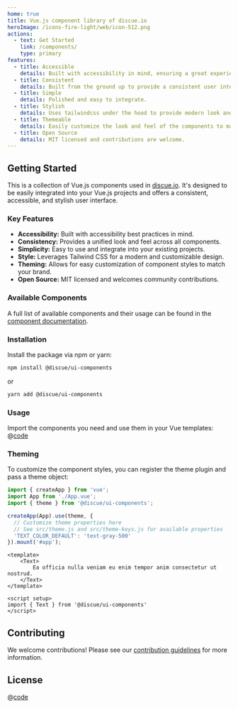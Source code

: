 ```yaml
---
home: true
title: Vue.js component library of discue.io
heroImage: /icons-fire-light/web/icon-512.png
actions:
  - text: Get Started
    link: /components/
    type: primary
features:
  - title: Accessible
    details: Built with accessibility in mind, ensuring a great experience for everyone.
  - title: Consistent
    details: Built from the ground up to provide a consistent user interface.
  - title: Simple
    details: Polished and easy to integrate.
  - title: Stylish
    details: Uses tailwindcss under the hood to provide modern look and feel.
  - title: Themeable
    details: Easily customize the look and feel of the components to match your brand.
  - title: Open Source
    details: MIT licensed and contributions are welcome.
---
```


## Getting Started
This is a collection of Vue.js components used in [discue.io](https://www.discue.io/).  It's designed to be easily integrated into your Vue.js projects and offers a consistent, accessible, and stylish user interface.

### Key Features

* **Accessibility:** Built with accessibility best practices in mind.
* **Consistency:** Provides a unified look and feel across all components.
* **Simplicity:** Easy to use and integrate into your existing projects.
* **Style:** Leverages Tailwind CSS for a modern and customizable design.
* **Theming:** Allows for easy customization of component styles to match your brand.
* **Open Source:**  MIT licensed and welcomes community contributions.

### Available Components

A full list of available components and their usage can be found in the [component documentation](/components/).

### Installation

Install the package via npm or yarn:

```bash
npm install @discue/ui-components
```

or

```bash
yarn add @discue/ui-components
```

### Usage

Import the components you need and use them in your Vue templates:
@[code](@examples/FormInput.vue)

### Theming

To customize the component styles, you can register the theme plugin and pass a theme object:

```javascript
import { createApp } from 'vue';
import App from './App.vue';
import { theme } from '@discue/ui-components';

createApp(App).use(theme, {
  // Customize theme properties here
  // See src/theme.js and src/theme-keys.js for available properties
  'TEXT_COLOR_DEFAULT': 'text-gray-500'
}).mount('#app');
```

```vue
<template>
    <Text>
        Ea officia nulla veniam eu enim tempor anim consectetur ut nostrud.
    </Text>
</template>

<script setup>
import { Text } from '@discue/ui-components'
</script>
```

## Contributing
We welcome contributions! Please see our [contribution guidelines](https://github.com/discue/.github/blob/main/CONTRIBUTING.md) for more information.

## License
@[code](../LICENSE)